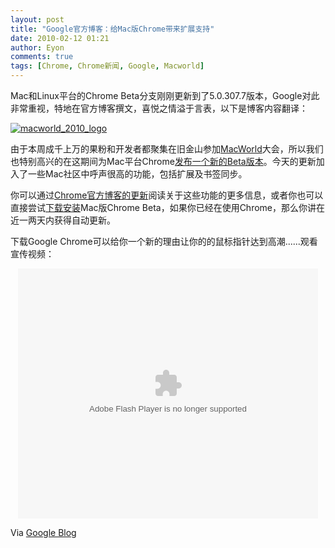 ```yaml
---
layout: post
title: "Google官方博客：给Mac版Chrome带来扩展支持"
date: 2010-02-12 01:21
author: Eyon
comments: true
tags: [Chrome, Chrome新闻, Google, Macworld]
---
```

Mac和Linux平台的Chrome Beta分支刚刚更新到了5.0.307.7版本，Google对此非常重视，特地在官方博客撰文，喜悦之情溢于言表，以下是博客内容翻译：

<a href="http://img.chromi.org/2010/02/macworld_2010_logo.jpg">![](http://img.chromi.org/2010/02/macworld_2010_logo.jpg "macworld_2010_logo")</a>

由于本周成千上万的果粉和开发者都聚集在旧金山参加[MacWorld](http://www.macworldexpo.com/home)大会，所以我们也特别高兴的在这期间为Mac平台Chrome[发布一个新的Beta版本](http://www.chromi.org/archives/3137)。今天的更新加入了一些Mac社区中呼声很高的功能，包括扩展及书签同步。

你可以通过[Chrome官方博客的更新](http://www.chromi.org/archives/3146)阅读关于这些功能的更多信息，或者你也可以直接尝试[下载安装](http://google.com/chrome?platform=mac)Mac版Chrome Beta，如果你已经在使用Chrome，那么你讲在近一两天内获得自动更新。

下载Google Chrome可以给你一个新的理由让你的的鼠标指针达到高潮......观看宣传视频：<!--more-->

<p style="text-align: center;"><object classid="clsid:d27cdb6e-ae6d-11cf-96b8-444553540000" width="480" height="400" codebase="http://download.macromedia.com/pub/shockwave/cabs/flash/swflash.cab#version=6,0,40,0"><param name="align" value="middle" /><param name="src" value="http://player.youku.com/player.php/sid/XMTUxNzc1Mjg4/v.swf" /><param name="quality" value="high" /><embed type="application/x-shockwave-flash" width="480" height="400" src="http://player.youku.com/player.php/sid/XMTUxNzc1Mjg4/v.swf" quality="high" align="middle"></embed></object>

Via [Google Blog](http://googleblog.blogspot.com/2010/02/bringing-extensions-to-google-chrome.html)
